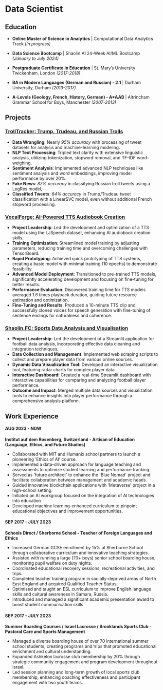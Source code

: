 # Data Scientist

## Education

- **Online Master of Science in Analytics** | Computational Data Analytics Track *(In progress)*
- **Data Science Bootcamp** | Shaolin.AI 24-Week AI/ML Bootcamp *(January to July 2024)*

- **Postgraduate Certificate in Education** | St. Mary’s University Twickenham, London *(2017-2018)*
- **BA in Modern Languages (German and Russian) - 2.1** | Durham University, Durham *(2013-2017)*
- **A-Levels (Geology, French, History, German) - A*AAB** | Altrincham Grammar School for Boys, Manchester *(2007-2013)*

## Projects

### [TrollTracker: Trump, Trudeau, and Russian Trolls](https://github.com/brutucas/Trump_Trudeau_Troll_Tweets.git)
- **Data Wrangling**: Nearly *95% accuracy* with processing of tweet datasets for analysis and machine-learning modeling.
- **NLP Text Processing**: Tripled text clarity with extensive linguistic analysis, utilizing tokenization, stopword removal, and TF-IDF word-weighing.
- **Sentiment Analysis**: Implemented advanced NLP techniques like sentiment analysis and word embeddings, improving model performance by over 20%.
- **Fake News**: *87% accuracy* in classifying Russian troll tweets using a LogRes model,
- **Classified Tweets**: *84% accuracy* in Trump/Trudeau tweet classification with a LinearSVC model, even without additional French stopword processing.

### [VocalForge: AI-Powered TTS Audiobook Creation](https://github.com/brutucas/AI_TTS_Audiobook.git)
- **Project Leadership**: Led the development and optimization of a TTS model using the LJSpeech dataset, enhancing AI audiobook creation skills.
- **Training Optimization**: Streamlined model training by adjusting parameters, reducing training time and overcoming challenges with TensorBoard.
- **Rapid Prototyping**: Achieved quick prototyping of TTS systems, creating a basic model with minimal training (10 epochs) to demonstrate feasibility.
- **Advanced Model Deployment**: Transitioned to pre-trained TTS models, significantly accelerating development and focusing on fine-tuning for better results.
- **Performance Evaluation**: Discovered training time for TTS models averaged 1.6 times playback duration, guiding future resource estimation and optimization.
- **Fine-Tuning and Results**: Produced a 10-minute TTS clip and successfully cloned voices for speech generation with fine-tuning of sentence endings for naturalness and coherence.

### [Shaolin.FC: Sports Data Analysis and Visualisation](https://github.com/brutucas/Football-Player-Analysis.git)
- **Project Leadership**: Led the development of a Streamlit application for football data analysis, incorporating effective data cleaning and integration techniques.
- **Data Collection and Management**: Implemented web scraping scripts to collect and prepare player data from various online sources.
- **Dynamic Data Visualization Tool**: Developed an interactive visualization tool, featuring radar charts for complex player data.
- **Interactive Dashboard**: Created a real-time Streamlit dashboard with interactive capabilities for comparing and analyzing football player performance.
- **Outcome and Impact**: Merged multiple data sources and visualization tools to enhance insights into player performance through a comprehensive analysis platform.

## Work Experience

#### AUG 2023 - NOW
**Institut auf dem Rosenberg, Switzerland - Artisan of Education (Language, Ethics, and Future Studies)**
- Collaborated with MIT and Humanix school partners to launch a pioneering 'Ethics of AI' course.
- Implemented a data-driven approach for language teaching and assessments to optimize student learning and performance tracking.
- Served as 'future architect' to enhance the 'Blue Nomad' project and facilitate collaboration between management and academic heads.
- Guided innovative blockchain applications with 'Metaverse' project in a high-school setting.
- Initiated an AI workgroup focused on the integration of AI technologies into education
- Developed machine learning-enhanced curriculum to pinpoint educational objectives and improvement opportunities.

#### SEP 2017 - JULY 2023
**Schools Direct / Sherborne School - Teacher of Foreign Languages and Ethics**
- Increased German GCSE enrollment by 15% at Sherborne School through collaborative curriculum and innovative teaching strategies.
- Assisted with running a large (70+ boys) senior school boarding house, monitoring pupil welfare on duty nights.
- Coordinated educational recovery sessions, recreational activities, and trips.
- Completed teacher training program in socially-deprived areas of North East England and acquired Qualified Teacher Status.
- Optimised and taught an ESL curriculum to improve English language skills and cultural awareness in Samara, Russia. 
- Introduced and managed a significant academic presentation award to boost student communication skills.

#### SEP 2017 - JULY 2023
**Summer Boarding Courses / Israel Lacrosse / Brooklands Sports Club - Pastoral Care and Sports Management**
- Managed a diverse boarding house of over 70 international summer school students, creating programs and trips that promoted educational enrichment and cultural understanding.
- Expanded Ashkelon lacrosse club membership by 20% through strategic community engagement and program development throughout Israel.
- Led session planning and long-term growth of local sports club membership, enhancing coaching effectiveness and participant engagement with two youth teams.
